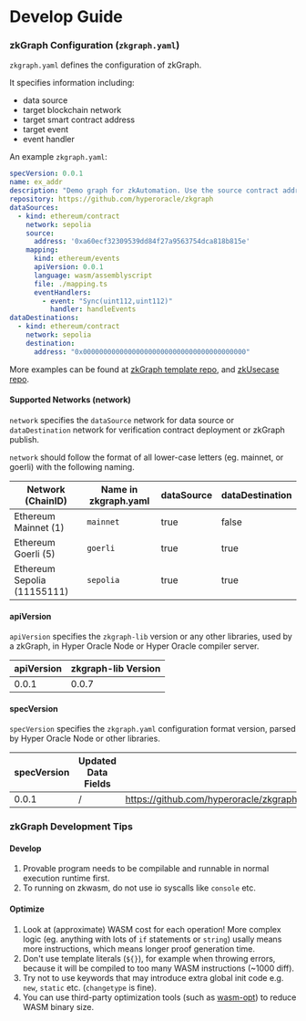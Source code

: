 # Develop Guide

### zkGraph Configuration (`zkgraph.yaml`)

`zkgraph.yaml` defines the configuration of zkGraph.

It specifies information including:

* data source
* target blockchain network
* target smart contract address
* target event
* event handler

An example `zkgraph.yaml`:

```yaml
specVersion: 0.0.1
name: ex_addr
description: "Demo graph for zkAutomation. Use the source contract address as the trigger payload."
repository: https://github.com/hyperoracle/zkgraph
dataSources:
  - kind: ethereum/contract
    network: sepolia
    source:
      address: '0xa60ecf32309539dd84f27a9563754dca818b815e'
    mapping:
      kind: ethereum/events
      apiVersion: 0.0.1
      language: wasm/assemblyscript
      file: ./mapping.ts
      eventHandlers:
        - event: "Sync(uint112,uint112)"
          handler: handleEvents
dataDestinations:
  - kind: ethereum/contract
    network: sepolia
    destination:
      address: "0x0000000000000000000000000000000000000000"
```

More examples can be found at [zkGraph template repo](https://github.com/hyperoracle/zkgraph/tree/master/example), and [zkUsecase repo](https://github.com/LiRiu/zkUsecase/tree/master/example).

#### Supported Networks (network)

`network` specifies the `dataSource` network for data source or `dataDestination` network for verification contract deployment or zkGraph publish.

`network` should follow the format of all lower-case letters (eg. mainnet, or goerli) with the following naming.

<table><thead><tr><th>Network (ChainID)</th><th>Name in zkgraph.yaml</th><th data-type="checkbox">dataSource</th><th data-type="checkbox">dataDestination</th></tr></thead><tbody><tr><td>Ethereum Mainnet (1)</td><td><code>mainnet</code></td><td>true</td><td>false</td></tr><tr><td>Ethereum Goerli (5)</td><td><code>goerli</code></td><td>true</td><td>true</td></tr><tr><td>Ethereum Sepolia (11155111)</td><td><code>sepolia</code></td><td>true</td><td>true</td></tr></tbody></table>

#### apiVersion

`apiVersion` specifies the `zkgraph-lib` version or any other libraries, used by a zkGraph, in Hyper Oracle Node or Hyper Oracle compiler server.

| apiVersion | zkgraph-lib Version |
| ---------- | ------------------- |
| 0.0.1      | 0.0.7               |

#### specVersion

`specVersion` specifies the `zkgraph.yaml` configuration format version, parsed by Hyper Oracle Node or other libraries.

<table><thead><tr><th>specVersion</th><th>Updated Data Fields</th><th data-type="content-ref">Example</th></tr></thead><tbody><tr><td>0.0.1</td><td>/</td><td><a href="https://github.com/hyperoracle/zkgraph/blob/4329897bf502ecf8cc36ecac8d39df75bf3b8f8f/src/zkgraph.yaml">https://github.com/hyperoracle/zkgraph/blob/4329897bf502ecf8cc36ecac8d39df75bf3b8f8f/src/zkgraph.yaml</a></td></tr></tbody></table>

### zkGraph Development Tips

#### Develop

1. Provable program needs to be compilable and runnable in normal execution runtime first.
2. To running on zkwasm, do not use io syscalls like `console` etc.

#### Optimize

1. Look at (approximate) WASM cost for each operation! More complex logic (eg. anything with lots of `if` statements or `string`) usally means more instructions, which means longer proof generation time.
2. Don't use template literals (`${}`), for example when throwing errors, because it will be compiled to too many WASM instructions (\~1000 diff).
3. Try not to use keywords that may introduce extra global init code e.g. `new`, `static` etc. (`changetype` is fine).
4. You can use third-party optimization tools (such as [wasm-opt](https://www.npmjs.com/package/wasm-opt)) to reduce WASM binary size.
